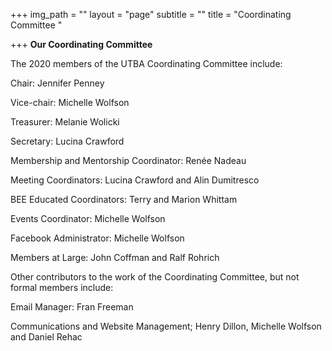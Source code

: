 +++
img_path = ""
layout = "page"
subtitle = ""
title = "Coordinating Committee "

+++
**Our Coordinating Committee**

The 2020 members of the UTBA Coordinating Committee include:

Chair: Jennifer Penney

Vice-chair: Michelle Wolfson

Treasurer: Melanie Wolicki

Secretary: Lucina Crawford

Membership and Mentorship Coordinator: Renée Nadeau

Meeting Coordinators: Lucina Crawford and Alin Dumitresco

BEE Educated Coordinators: Terry and Marion Whittam

Events Coordinator: Michelle Wolfson

Facebook Administrator: Michelle Wolfson

Members at Large: John Coffman and Ralf Rohrich

Other contributors to the work of the Coordinating Committee, but not formal members include:

Email Manager: Fran Freeman

Communications and Website Management; Henry Dillon, Michelle Wolfson and Daniel Rehac